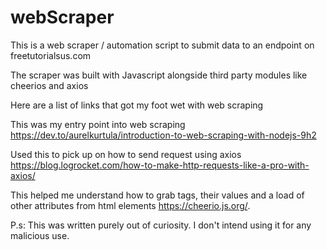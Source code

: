 # webScraper
This is a web scraper / automation script to submit data to an endpoint on freetutorialsus.com

The scraper was built with Javascript alongside third party modules like cheerios and axios

Here are a list of links that got my foot wet with web scraping 

This was my entry point into web scraping 
https://dev.to/aurelkurtula/introduction-to-web-scraping-with-nodejs-9h2

Used this to pick up on how to send request using axios
https://blog.logrocket.com/how-to-make-http-requests-like-a-pro-with-axios/

This helped me understand how to grab tags, their values and a load of other attributes from html elements
https://cheerio.js.org/.

P.s: This was written purely out of curiosity. I don't intend using it for any malicious use.
